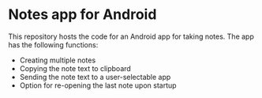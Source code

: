 # Notes app for Android
This repository hosts the code for an Android app for taking notes. The app has the following functions:
- Creating multiple notes
- Copying the note text to clipboard
- Sending the note text to a user-selectable app
- Option for re-opening the last note upon startup
